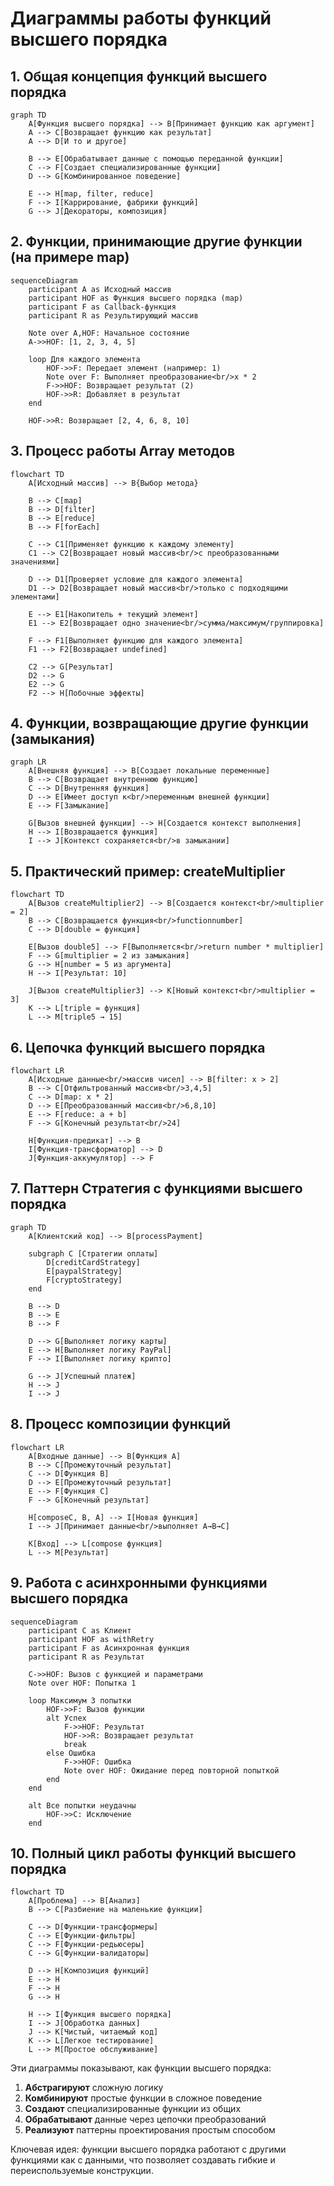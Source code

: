 # Диаграммы работы функций высшего порядка

## 1. Общая концепция функций высшего порядка

```mermaid
graph TD
    A[Функция высшего порядка] --> B[Принимает функцию как аргумент]
    A --> C[Возвращает функцию как результат]
    A --> D[И то и другое]
    
    B --> E[Обрабатывает данные с помощью переданной функции]
    C --> F[Создает специализированные функции]
    D --> G[Комбинированное поведение]
    
    E --> H[map, filter, reduce]
    F --> I[Каррирование, фабрики функций]
    G --> J[Декораторы, композиция]
```

## 2. Функции, принимающие другие функции (на примере map)

```mermaid
sequenceDiagram
    participant A as Исходный массив
    participant HOF as Функция высшего порядка (map)
    participant F as Callback-функция
    participant R as Результирующий массив

    Note over A,HOF: Начальное состояние
    A->>HOF: [1, 2, 3, 4, 5]
    
    loop Для каждого элемента
        HOF->>F: Передает элемент (например: 1)
        Note over F: Выполняет преобразование<br/>x * 2
        F->>HOF: Возвращает результат (2)
        HOF->>R: Добавляет в результат
    end
    
    HOF->>R: Возвращает [2, 4, 6, 8, 10]
```

## 3. Процесс работы Array методов

```mermaid
flowchart TD
    A[Исходный массив] --> B{Выбор метода}
    
    B --> C[map]
    B --> D[filter]
    B --> E[reduce]
    B --> F[forEach]
    
    C --> C1[Применяет функцию к каждому элементу]
    C1 --> C2[Возвращает новый массив<br/>с преобразованными значениями]
    
    D --> D1[Проверяет условие для каждого элемента]
    D1 --> D2[Возвращает новый массив<br/>только с подходящими элементами]
    
    E --> E1[Накопитель + текущий элемент]
    E1 --> E2[Возвращает одно значение<br/>сумма/максимум/группировка]
    
    F --> F1[Выполняет функцию для каждого элемента]
    F1 --> F2[Возвращает undefined]
    
    C2 --> G[Результат]
    D2 --> G
    E2 --> G
    F2 --> H[Побочные эффекты]
```

## 4. Функции, возвращающие другие функции (замыкания)

```mermaid
graph LR
    A[Внешняя функция] --> B[Создает локальные переменные]
    B --> C[Возвращает внутреннюю функцию]
    C --> D[Внутренняя функция]
    D --> E[Имеет доступ к<br/>переменным внешней функции]
    E --> F[Замыкание]
    
    G[Вызов внешней функции] --> H[Создается контекст выполнения]
    H --> I[Возвращается функция]
    I --> J[Контекст сохраняется<br/>в замыкании]
```

## 5. Практический пример: createMultiplier

```mermaid
flowchart TD
    A[Вызов createMultiplier2] --> B[Создается контекст<br/>multiplier = 2]
    B --> C[Возвращается функция<br/>functionnumber]
    C --> D[double = функция]
    
    E[Вызов double5] --> F[Выполняется<br/>return number * multiplier]
    F --> G[multiplier = 2 из замыкания]
    G --> H[number = 5 из аргумента]
    H --> I[Результат: 10]
    
    J[Вызов createMultiplier3] --> K[Новый контекст<br/>multiplier = 3]
    K --> L[triple = функция]
    L --> M[triple5 → 15]
```

## 6. Цепочка функций высшего порядка

```mermaid
flowchart LR
    A[Исходные данные<br/>массив чисел] --> B[filter: x > 2]
    B --> C[Отфильтрованный массив<br/>3,4,5]
    C --> D[map: x * 2]
    D --> E[Преобразованный массив<br/>6,8,10]
    E --> F[reduce: a + b]
    F --> G[Конечный результат<br/>24]
    
    H[Функция-предикат] --> B
    I[Функция-трансформатор] --> D
    J[Функция-аккумулятор] --> F
```

## 7. Паттерн Стратегия с функциями высшего порядка

```mermaid
graph TD
    A[Клиентский код] --> B[processPayment]
    
    subgraph C [Стратегии оплаты]
        D[creditCardStrategy]
        E[paypalStrategy]
        F[cryptoStrategy]
    end
    
    B --> D
    B --> E
    B --> F
    
    D --> G[Выполняет логику карты]
    E --> H[Выполняет логику PayPal]
    F --> I[Выполняет логику крипто]
    
    G --> J[Успешный платеж]
    H --> J
    I --> J
```

## 8. Процесс композиции функций

```mermaid
flowchart LR
    A[Входные данные] --> B[Функция A]
    B --> C[Промежуточный результат]
    C --> D[Функция B]
    D --> E[Промежуточный результат]
    E --> F[Функция C]
    F --> G[Конечный результат]
    
    H[composeC, B, A] --> I[Новая функция]
    I --> J[Принимает данные<br/>выполняет A→B→C]
    
    K[Вход] --> L[compose функция]
    L --> M[Результат]
```

## 9. Работа с асинхронными функциями высшего порядка

```mermaid
sequenceDiagram
    participant C as Клиент
    participant HOF as withRetry
    participant F as Асинхронная функция
    participant R as Результат

    C->>HOF: Вызов с функцией и параметрами
    Note over HOF: Попытка 1
    
    loop Максимум 3 попытки
        HOF->>F: Вызов функции
        alt Успех
            F->>HOF: Результат
            HOF->>R: Возвращает результат
            break
        else Ошибка
            F->>HOF: Ошибка
            Note over HOF: Ожидание перед повторной попыткой
        end
    end
    
    alt Все попытки неудачны
        HOF->>C: Исключение
    end
```

## 10. Полный цикл работы функций высшего порядка

```mermaid
flowchart TD
    A[Проблема] --> B[Анализ]
    B --> C[Разбиение на маленькие функции]
    
    C --> D[Функции-трансформеры]
    C --> E[Функции-фильтры]
    C --> F[Функции-редьюсеры]
    C --> G[Функции-валидаторы]
    
    D --> H[Композиция функций]
    E --> H
    F --> H
    G --> H
    
    H --> I[Функция высшего порядка]
    I --> J[Обработка данных]
    J --> K[Чистый, читаемый код]
    K --> L[Легкое тестирование]
    L --> M[Простое обслуживание]
```

Эти диаграммы показывают, как функции высшего порядка:

1. **Абстрагируют** сложную логику
2. **Комбинируют** простые функции в сложное поведение
3. **Создают** специализированные функции из общих
4. **Обрабатывают** данные через цепочки преобразований
5. **Реализуют** паттерны проектирования простым способом

Ключевая идея: функции высшего порядка работают с другими функциями как с данными, что позволяет создавать гибкие и переиспользуемые конструкции.